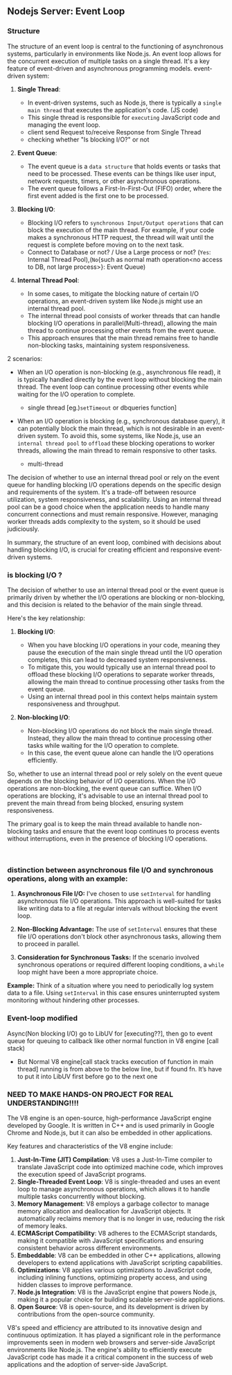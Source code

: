 ## Nodejs Server: Event Loop
### Structure
The structure of an event loop is central to the functioning of asynchronous systems, particularly in environments like Node.js. An event loop allows for the concurrent execution of multiple tasks on a single thread. It's a key feature of event-driven and asynchronous programming models.
event-driven system:

1. **Single Thread**:
   - In event-driven systems, such as Node.js, there is typically a `single main thread` that executes the application's code. (JS code)
   - This single thread is responsible for `executing` JavaScript code and managing the event loop.
   - client send Request to/receive Response from Single Thread
   - checking whether "Is blocking I/O?" or not

2. **Event Queue**:
   - The event queue is a `data structure` that holds events or tasks that need to be processed. These events can be things like user input, network requests, timers, or other asynchronous operations.
   - The event queue follows a First-In-First-Out (FIFO) order, where the first event added is the first one to be processed.

3. **Blocking I/O**:
   - Blocking I/O refers to `synchronous Input/Output operations` that can block the execution of the main thread. For example, if your code makes a synchronous HTTP request, the thread will wait until the request is complete before moving on to the next task.
   - Connect to Database or not? / Use a Large process or not? (`Yes`: Internal Thread Pool),(`No`{such as normal math operation<no access to DB, not large process>}: Event Queue)

4. **Internal Thread Pool**:
   - In some cases, to mitigate the blocking nature of certain I/O operations, an event-driven system like Node.js might use an internal thread pool.
   - The internal thread pool consists of worker threads that can handle blocking I/O operations in parallel(Multi-thread), allowing the main thread to continue processing other events from the event queue.
   - This approach ensures that the main thread remains free to handle non-blocking tasks, maintaining system responsiveness.

2 scenarios:

- When an I/O operation is non-blocking (e.g., asynchronous file read), it is typically handled directly by the event loop without blocking the main thread. The event loop can continue processing other events while waiting for the I/O operation to complete.
  - single thread [eg.)`setTimeout` or dbqueries function]

- When an I/O operation is blocking (e.g., synchronous database query), it can potentially block the main thread, which is not desirable in an event-driven system. To avoid this, some systems, like Node.js, use an `internal thread pool` to `offload` these blocking operations to worker threads, allowing the main thread to remain responsive to other tasks.
  - multi-thread

The decision of whether to use an internal thread pool or rely on the event queue for handling blocking I/O operations depends on the specific design and requirements of the system. It's a trade-off between resource utilization, system responsiveness, and scalability. Using an internal thread pool can be a good choice when the application needs to handle many concurrent connections and must remain responsive. However, managing worker threads adds complexity to the system, so it should be used judiciously.

In summary, the structure of an event loop, combined with decisions about handling blocking I/O, is crucial for creating efficient and responsive event-driven systems.

### is blocking I/O ?
The decision of whether to use an internal thread pool or the event queue is primarily driven by whether the I/O operations are blocking or non-blocking, and this decision is related to the behavior of the main single thread.

Here's the key relationship:

1. **Blocking I/O**:
   - When you have blocking I/O operations in your code, meaning they pause the execution of the main single thread until the I/O operation completes, this can lead to decreased system responsiveness.
   - To mitigate this, you would typically use an internal thread pool to offload these blocking I/O operations to separate worker threads, allowing the main thread to continue processing other tasks from the event queue.
   - Using an internal thread pool in this context helps maintain system responsiveness and throughput.

2. **Non-blocking I/O**:
   - Non-blocking I/O operations do not block the main single thread. Instead, they allow the main thread to continue processing other tasks while waiting for the I/O operation to complete.
   - In this case, the event queue alone can handle the I/O operations efficiently.

So, whether to use an internal thread pool or rely solely on the event queue depends on the blocking behavior of I/O operations. When the I/O operations are non-blocking, the event queue can suffice. When I/O operations are blocking, it's advisable to use an internal thread pool to prevent the main thread from being blocked, ensuring system responsiveness.

The primary goal is to keep the main thread available to handle non-blocking tasks and ensure that the event loop continues to process events without interruptions, even in the presence of blocking I/O operations.

<br/>

### distinction between asynchronous file I/O and synchronous operations, along with an example:

1. **Asynchronous File I/O:** I've chosen to use `setInterval` for handling asynchronous file I/O operations. This approach is well-suited for tasks like writing data to a file at regular intervals without blocking the event loop.

2. **Non-Blocking Advantage:** The use of `setInterval` ensures that these file I/O operations don't block other asynchronous tasks, allowing them to proceed in parallel.

3. **Consideration for Synchronous Tasks:** If the scenario involved synchronous operations or required different looping conditions, a `while` loop might have been a more appropriate choice.

**Example:** Think of a situation where you need to periodically log system data to a file. Using `setInterval` in this case ensures uninterrupted system monitoring without hindering other processes.

### Event-loop modified

[](https://chat.openai.com/c/4b361958-f1d1-4870-812f-840c5d7a2ad8)

Async(Non blocking I/O) go to LibUV for [executing??], then go to event queue for queuing to callback like other normal function in  V8 engine [call stack)

- But Normal V8 engine[call stack tracks execution of function in main thread] running is from above to the below line, but if found fn. It’s have to put it into LibUV first before go to the next one

### NEED TO MAKE HANDS-ON PROJECT FOR REAL UNDERSTANDING!!!!

The V8 engine is an open-source, high-performance JavaScript engine developed by Google. It is written in C++ and is used primarily in Google Chrome and Node.js, but it can also be embedded in other applications.

Key features and characteristics of the V8 engine include:

1. **Just-In-Time (JIT) Compilation**: V8 uses a Just-In-Time compiler to translate JavaScript code into optimized machine code, which improves the execution speed of JavaScript programs.
2. **Single-Threaded Event Loop**: V8 is single-threaded and uses an event loop to manage asynchronous operations, which allows it to handle multiple tasks concurrently without blocking.
3. **Memory Management**: V8 employs a garbage collector to manage memory allocation and deallocation for JavaScript objects. It automatically reclaims memory that is no longer in use, reducing the risk of memory leaks.
4. **ECMAScript Compatibility**: V8 adheres to the ECMAScript standards, making it compatible with JavaScript specifications and ensuring consistent behavior across different environments.
5. **Embeddable**: V8 can be embedded in other C++ applications, allowing developers to extend applications with JavaScript scripting capabilities.
6. **Optimizations**: V8 applies various optimizations to JavaScript code, including inlining functions, optimizing property access, and using hidden classes to improve performance.
7. **Node.js Integration**: V8 is the JavaScript engine that powers Node.js, making it a popular choice for building scalable server-side applications.
8. **Open Source**: V8 is open-source, and its development is driven by contributions from the open-source community.

V8's speed and efficiency are attributed to its innovative design and continuous optimization. It has played a significant role in the performance improvements seen in modern web browsers and server-side JavaScript environments like Node.js. The engine's ability to efficiently execute JavaScript code has made it a critical component in the success of web applications and the adoption of server-side JavaScript.